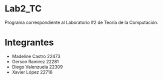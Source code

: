 # Lab2_TC

Programa correspondiente al Laboratorio #2 de Teoría de la Computación.

# Integrantes

- Madeline Castro 22473
- Gerson Ramirez 22281
- Diego Valenzuela 22309
- Xavier López 22716
